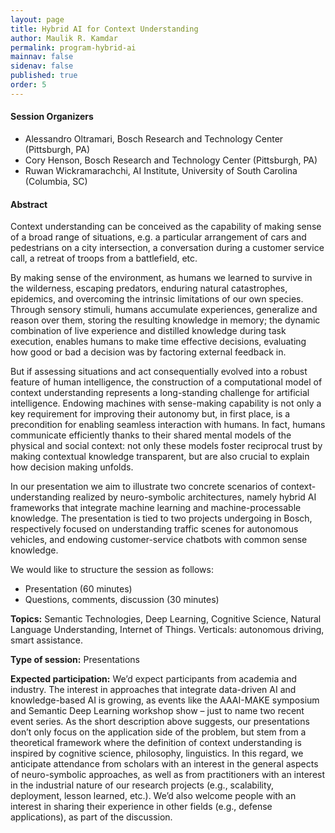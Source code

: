 ```yaml
---
layout: page
title: Hybrid AI for Context Understanding
author: Maulik R. Kamdar
permalink: program-hybrid-ai
mainnav: false
sidenav: false
published: true
order: 5
---
```


#### Session Organizers
- Alessandro Oltramari, Bosch Research and Technology Center (Pittsburgh, PA) 
- Cory Henson, Bosch Research and Technology Center (Pittsburgh, PA) 
- Ruwan Wickramarachchi, AI Institute, University of South Carolina (Columbia, SC) 

#### Abstract 
Context understanding can be conceived as the capability of making sense of a broad range of situations, e.g. a particular arrangement of cars and pedestrians on a city intersection, a conversation during a customer service call, a retreat of troops from a battlefield, etc. 

By making sense of the environment, as humans we learned to survive in the wilderness, escaping predators, enduring natural catastrophes, epidemics, and overcoming the intrinsic limitations of our own species. Through sensory stimuli, humans accumulate experiences, generalize and reason over them, storing the resulting knowledge in memory; the dynamic combination of live experience and distilled knowledge during task execution, enables humans to make time effective decisions, evaluating how good or bad a decision was by factoring external feedback in. 

But if assessing situations and act consequentially evolved into a robust feature of human intelligence, the construction of a computational model of context understanding represents a long-standing challenge for artificial intelligence. Endowing machines with sense-making capability is not only a key requirement for improving their autonomy but, in first place, is a precondition for enabling seamless interaction with humans. In fact, humans communicate efficiently thanks to their shared mental models of the physical and social context: not only these models foster reciprocal trust by making contextual knowledge transparent, but are also crucial to explain how decision making unfolds. 

In our presentation we aim to illustrate two concrete scenarios of context-understanding realized by neuro-symbolic architectures, namely hybrid AI frameworks that integrate machine learning and machine-processable knowledge. The presentation is tied to two projects undergoing in Bosch, respectively focused on understanding traffic scenes for autonomous vehicles, and endowing customer-service chatbots with common sense knowledge. 

We would like to structure the session as follows: 
- Presentation (60 minutes) 
- Questions, comments, discussion (30 minutes) 

**Topics:** Semantic Technologies, Deep Learning, Cognitive Science, Natural Language Understanding, Internet of Things. Verticals: autonomous driving, smart assistance. 

**Type of session:** Presentations 

**Expected participation:** 
We’d expect participants from academia and industry. 
The interest in approaches that integrate data-driven AI and knowledge-based AI is growing, as events like the AAAI-MAKE symposium and Semantic Deep Learning workshop show – just to name two recent event series. As the short description above suggests, our presentations don’t only focus on the application side of the problem, but stem from a theoretical framework where the definition of context understanding is inspired by cognitive science, philosophy, linguistics. In this regard, we anticipate attendance from scholars with an interest in the general aspects of neuro-symbolic approaches, as well as from practitioners with an interest in the industrial nature of our research projects (e.g., scalability, deployment, lesson learned, etc.). We’d also welcome people with an interest in sharing their experience in other fields (e.g., defense applications), as part of the discussion. 